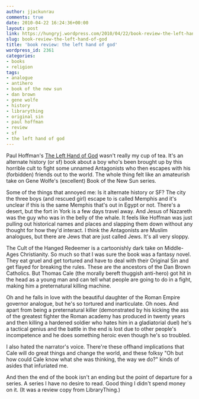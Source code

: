 ```yaml
---
author: jjackunrau
comments: true
date: 2010-04-22 16:24:36+00:00
layout: post
link: https://hungryj.wordpress.com/2010/04/22/book-review-the-left-hand-of-god/
slug: book-review-the-left-hand-of-god
title: 'book review: the left hand of god'
wordpress_id: 2361
categories:
- books
- religion
tags:
- analogue
- antihero
- book of the new sun
- dan brown
- gene wolfe
- history
- librarything
- original sin
- paul hoffman
- review
- sf
- the left hand of god
---
```


Paul Hoffman's [The Left Hand of God](http://www.librarything.com/work/8923258/book/59144065) wasn't really my cup of tea. It's an alternate history (or sf) book about a boy who's been brought up by this horrible cult to fight some unnamed Antagonists who then escapes with his (forbidden) friends out to the world. The whole thing felt like an amateurish take on Gene Wolfe's (excellent) Book of the New Sun series.

Some of the things that annoyed me: Is it alternate history or SF? The city the three boys (and rescued girl) escape to is called Memphis and it's unclear if this is the same Memphis that's out in Egypt or not. There's a desert, but the fort in York is a few days travel away. And Jesus of Nazareth was the guy who was in the belly of the whale. It feels like Hoffman was just pulling out historical names and places and slapping them down without any thought for how they'd interact. I think the Antagonists are Muslim analogues, but there are Jews that are just called Jews. It's all very sloppy.

The Cult of the Hanged Redeemer is a cartoonishly dark take on Middle-Ages Christianity. So much so that I was sure the book was a fantasy novel. They eat gruel and get tortured and have to deal with their Original Sin and get flayed for breaking the rules. These are the ancestors of the Dan Brown Catholics. But Thomas Cale (the morally bereft thuggish anti-hero) got hit in the head as a young man and can tell what people are going to do in a fight, making him a preternatural killing machine. 

Oh and he falls in love with the beautiful daughter of the Roman Empire governor analogue, but he's so tortured and inarticulate. Oh noes. And apart from being a preternatural killer (demonstrated by his kicking the ass of the greatest fighter the Roman academy has produced in twenty years and then killing a hardened soldier who hates him in a gladiatorial duel) he's a tactical genius and the battle in the end is lost due to other people's incompetence and he does something heroic even though he's so troubled.

I also hated the narrator's voice. There're these offhand implications that Cale will do great things and change the world, and these folksy "Oh but how could Cale know what she was thinking, the way we do?" kinds of asides that infuriated me.

And then the end of the book isn't an ending but the point of departure for a series. A series I have no desire to read. Good thing I didn't spend money on it. (It was a review copy from LibraryThing.)
